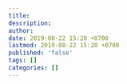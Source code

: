 ```yaml
---
title:
description:
author:
date: 2019-08-22 15:20 +0700
lastmod: 2019-08-22 15:20 +0700
published: 'false'
tags: []
categories: []
---
```

